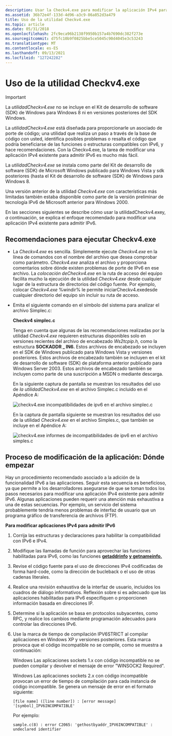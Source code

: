 ```yaml
---
description: Usar la Checkv4.exe para modificar la aplicación IPv4 para admitir IPv6.
ms.assetid: 36b72e4f-133d-4d96-a3c9-86a852d3a479
title: Uso de la utilidad Checkv4.exe
ms.topic: article
ms.date: 05/31/2018
ms.openlocfilehash: 2fc9eca96b2138f9950b157a4b7690dc382f273e
ms.sourcegitcommit: d75fc10b9f0825bbe5ce5045c90d4045e3c53243
ms.translationtype: MT
ms.contentlocale: es-ES
ms.lasthandoff: 09/13/2021
ms.locfileid: "127242282"
---
```

# <a name="using-the-checkv4exe-utility"></a>Uso de la utilidad Checkv4.exe

> [!IMPORTANT]
> La *utilidadCheckv4.exe* no se incluye en el Kit de desarrollo de software (SDK) de Windows para Windows 8 ni en versiones posteriores del SDK Windows.

La *utilidadCheckv4.exe* está diseñada para proporcionarle un asociado de porte de código; una utilidad que realiza un paso a través de la base de código con usted, identifica posibles problemas o resalta el código que podría beneficiarse de las funciones o estructuras compatibles con IPv6, y hace recomendaciones. Con la Checkv4.exe, la tarea de modificar una aplicación IPv4 existente para admitir IPv6 es mucho más fácil.

La *utilidadCheckv4.exe* se instala como parte del Kit de desarrollo de software (SDK) de Microsoft Windows publicado para Windows Vista y sdk posteriores (hasta el Kit de desarrollo de software (SDK) de Windows para Windows 8.

Una versión anterior de la utilidad *Checkv4.exe* con características más limitadas también estaba disponible como parte de la versión preliminar de tecnología IPv6 de Microsoft anterior para Windows 2000.

En las secciones siguientes se describe cómo usar la utilidadCheckv4.exey, *a* continuación, se explica el enfoque recomendado para modificar una aplicación IPv4 existente para admitir IPv6.

## <a name="recommendations-for-running-checkv4exe"></a>Recomendaciones para ejecutar Checkv4.exe

-   La *Checkv4.exe* es sencilla. Simplemente ejecute *Checkv4.exe* en la línea de comandos con el nombre del archivo que desea comprobar como parámetro. *Checkv4.exe* analiza el archivo y proporciona comentarios sobre dónde existen problemas de porte de IPv6 en ese archivo. La *colocación deCheckv4.exe* en la ruta de acceso del equipo facilita mucho la ejecución de la utilidad *Checkv4.exe* desde cualquier lugar de la estructura de directorios del código fuente. Por ejemplo, colocar *Checkv4.exe* %windir% le permite  iniciarCheckv4.exedesde cualquier directorio del equipo sin incluir su ruta de acceso.

-   Emita el siguiente comando en el símbolo del sistema para analizar el archivo Simplec.c:

    **Checkv4 simplec.c**

    Tenga en cuenta que algunas de las recomendaciones realizadas por la utilidad *Checkv4.exe* requieren estructuras disponibles solo en versiones recientes del archivo de encabezado *Ws2tcpip.h,* como la estructura **SOCKADDR \_ IN6.** Estos archivos de encabezado se incluyen en el SDK de Windows publicado para Windows Vista y versiones posteriores. Estos archivos de encabezado también se incluyen en el kit de desarrollo de software (SDK) de plataforma anterior publicado para Windows Server 2003. Estos archivos de encabezado también se incluyen como parte de una suscripción a MSDN o mediante descarga.

    En la siguiente captura de pantalla se muestran los resultados del uso de *la utilidadCheckv4.exe* en el archivo Simplec.c incluido en el Apéndice A:

    ![checkv4.exe incompatibilidades de ipv6 en el archivo simplec.c](images/portingguide002.jpg)

    En la captura de pantalla siguiente se muestran los resultados del uso de la utilidad *Checkv4.exe* en el archivo Simples.c, que también se incluye en el Apéndice A:

    ![checkv4.exe informes de incompatibilidades de ipv6 en el archivo simples.c](images/portingguide003.jpg)

## <a name="the-application-modification-process-where-to-start"></a>Proceso de modificación de la aplicación: Dónde empezar

Hay un procedimiento recomendado asociado a la adición de la funcionalidad IPv6 a las aplicaciones. Seguir esta secuencia es beneficioso, ya que permite a los desarrolladores asegurarse de que se toman todos los pasos necesarios para modificar una aplicación IPv4 existente para admitir IPv6. Algunas aplicaciones pueden requerir una atención más exhaustiva a una de estas secuencias. Por ejemplo, un servicio del sistema probablemente tendría menos problemas de interfaz de usuario que un programa gráfico de transferencia de archivos (FTP).

**Para modificar aplicaciones IPv4 para admitir IPv6**

1.  Corrija las estructuras y declaraciones para habilitar la compatibilidad con IPv6 e IPv4.
2.  Modifique las llamadas de función para aprovechar las funciones habilitadas para IPv6, como las funciones [**getaddrinfo**](/windows/desktop/api/Ws2tcpip/nf-ws2tcpip-getaddrinfo) [**y getnameinfo.**](/windows/desktop/api/Ws2tcpip/nf-ws2tcpip-getnameinfo)
3.  Revise el código fuente para el uso de direcciones IPv4 codificadas de forma hard-code, como la dirección de bucleback o el uso de otras cadenas literales.
4.  Realice una revisión exhaustiva de la interfaz de usuario, incluidos los cuadros de diálogo informativos. Reflexión sobre si es adecuado que las aplicaciones habilitadas para IPv6 especifiquen o proporcionen información basada en direcciones IP.
5.  Determine si la aplicación se basa en protocolos subyacentes, como RPC, y realice los cambios mediante programación adecuados para controlar las direcciones IPv6.
6.  Use la marca de tiempo de compilación IPV6STRICT al compilar aplicaciones en Windows XP y versiones posteriores. Esta marca provoca que el código incompatible no se compile, como se muestra a continuación:

    Windows Las aplicaciones sockets 1.x con código incompatible no se pueden compilar y devolver el mensaje de error "WINSOCK2 Required".

    Windows Las aplicaciones sockets 2.x con código incompatible provocan un error de tiempo de compilación para cada instancia de código incompatible. Se genera un mensaje de error en el formato siguiente:

    `[file name] ([line number]) : [error message] '[symbol]_IPV6INCOMPATIBLE'`

    Por ejemplo:

    `sample.c(8) : error C2065: 'gethostbyaddr_IPV6INCOMPATIBLE' : undeclared identifier`

 

 



